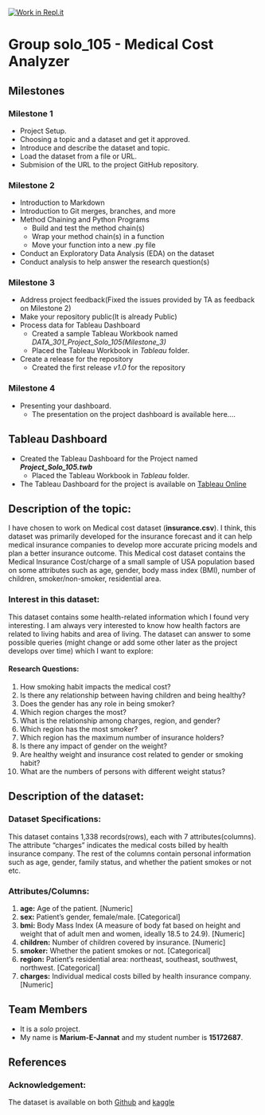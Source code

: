 [![Work in Repl.it](https://classroom.github.com/assets/work-in-replit-14baed9a392b3a25080506f3b7b6d57f295ec2978f6f33ec97e36a161684cbe9.svg)](https://classroom.github.com/online_ide?assignment_repo_id=359548&assignment_repo_type=GroupAssignmentRepo)

# Group solo_105 - Medical Cost Analyzer

## Milestones
 
### Milestone 1
 - Project Setup. 
 - Choosing a topic and a dataset and get it approved.
 - Introduce and describe the dataset and topic.
 - Load the dataset from a file or URL.
 - Submision of the URL to the project GitHub repository.
 
 ### Milestone 2
 - Introduction to Markdown
 - Introduction to Git merges, branches, and more
 - Method Chaining and Python Programs
   - Build and test the method chain(s)
   - Wrap your method chain(s) in a function
   - Move your function into a new .py file
 - Conduct an Exploratory Data Analysis (EDA) on the dataset
 - Conduct analysis to help answer the research question(s)
 
  ### Milestone 3
 - Address project feedback(Fixed the issues provided by TA as feedback on Milestone 2)
 - Make your repository public(It is already Public)
 - Process data for Tableau Dashboard
   - Created a sample Tableau Workbook named *DATA_301_Project_Solo_105(Milestone_3)*
   - Placed the Tableau Workbook in *Tableau* folder.
 - Create a release for the repository
   - Created the first release *v1.0* for the repository
   
  ### Milestone 4
 - Presenting your dashboard.
   - The presentation on the project dashboard is available here....
   
 ## Tableau Dashboard
 - Created the Tableau Dashboard for the Project named ***Project_Solo_105.twb***
   - Placed the Tableau Workbook in *Tableau* folder.
 - The Tableau Dashboard for the project is available on [Tableau Online](https://us-west-2b.online.tableau.com/t/data301/views/Project_Solo_105/Project_Story/jannat08@student.ubc.ca/743605cf-0d8d-4b87-8cba-49f764d703fc?:display_count=n&:showVizHome=n&:origin=viz_share_link)


## Description of the topic:

I have chosen to work on Medical cost dataset (**insurance.csv**). I think, this dataset was primarily developed for the insurance forecast and it can help medical insurance companies to develop more accurate pricing models and plan a better insurance outcome. This Medical cost dataset contains the Medical Insurance Cost/charge of a small sample of USA population based on some attributes such as age, gender, body mass index (BMI), number of children, smoker/non-smoker, residential area. 

### Interest in this dataset:
This dataset contains some health-related information which I found very interesting. I am always very interested to know how health factors are related to living habits and area of living. The dataset can answer to some possible queries (might change or add some other later as the project develops over time) which I want to explore:

#### Research Questions:

1.	How smoking habit impacts the medical cost?
2.	Is there any relationship between having children and being healthy?
3.	Does the gender has any role in being smoker?
4.	Which region charges the most?
5.	What is the relationship among charges, region, and gender?
6.	Which region has the most smoker?
7.	Which region has the maximum number of insurance holders?
8.	Is there any impact of gender on the weight?
9.	Are healthy weight and insurance cost related to gender or smoking habit?
10.	What are the numbers of persons with different weight status?


## Description of the dataset:

### Dataset Specifications:
This dataset contains 1,338 records(rows), each with 7 attributes(columns). The attribute “charges” indicates the medical costs billed by health insurance company. The rest of the columns contain personal information such as age, gender, family status, and whether the patient smokes or not etc.

### Attributes/Columns:
1.	**age:** Age of the patient. [Numeric]
2.	**sex:** Patient’s gender, female/male. [Categorical]
3.	**bmi:** Body Mass Index (A measure of body fat based on height and weight that of adult men and women, ideally 18.5 to 24.9). [Numeric]
4.	**children:** Number of children covered by insurance. [Numeric]
5.	**smoker:** Whether the patient smokes or not. [Categorical]
6.	**region:** Patient’s residential area: northeast, southeast, southwest, northwest. [Categorical]
7.	**charges:** Individual medical costs billed by health insurance company. [Numeric]


## Team Members

- It is a *solo* project.
- My name is **Marium-E-Jannat** and my student number is **15172687**. 


## References

### Acknowledgement: 
The dataset is available on both [Github](https://github.com/stedy/Machine-Learning-with-R-datasets) and [kaggle](https://www.kaggle.com/mirichoi0218/insurance/home)

